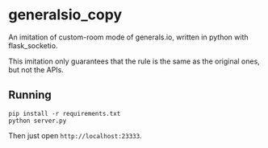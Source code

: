 # generalsio_copy
An imitation of custom-room mode of generals.io, written in python with flask_socketio.

This imitation only guarantees that the rule is the same as the original ones, but not the APIs.

## Running
```shell
pip install -r requirements.txt
python server.py
```

Then just open `http://localhost:23333`.
